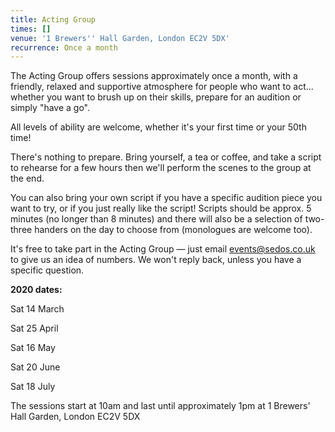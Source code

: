 ```yaml
---
title: Acting Group
times: []
venue: '1 Brewers'' Hall Garden, London EC2V 5DX'
recurrence: Once a month
---
```

The Acting Group offers sessions approximately once a month, with a friendly, relaxed and supportive atmosphere for people who want to act... whether you want to brush up on their skills, prepare for an audition or simply "have a go". 

All levels of ability are welcome, whether it's your first time or your 50th time! 

There's nothing to prepare. Bring yourself, a tea or coffee, and take a script to rehearse for a few hours then we'll perform the scenes to the group at the end. 

You can also bring your own script if you have a specific audition piece you want to try, or if you just really like the script! Scripts should be approx. 5 minutes (no longer than 8 minutes) and there will also be a selection of two-three handers on the day to choose from (monologues are welcome too).

It's free to take part in the Acting Group — just email [events@sedos.co.uk ](mailto:events@sedos.co.uk)to give us an idea of numbers. We won't reply back, unless you have a specific question.

**2020 dates:**

Sat 14 March

Sat 25 April

Sat 16 May

Sat 20 June

Sat 18 July

The sessions start at 10am and last until approximately 1pm at 1 Brewers' Hall Garden, London EC2V 5DX
